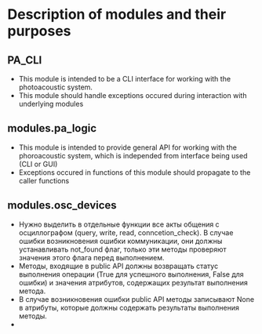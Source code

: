 # Description of modules and their purposes
## PA_CLI
- This module is intended to be a CLI interface for working with the photoacoustic system.
- This module should handle exceptions occured during interaction with underlying modules
## modules.pa_logic
- This module is intended to provide general API for working with the phoroacoustic system, which is independed from interface being used (CLI or GUI)
- Exceptions occured in functions of this module should propagate to the caller functions

## modules.osc_devices
- Нужно выделить в отдельные функции все акты общения с осциллографом (query, write, read, conncetion_check). В случае ошибки возникновения ошибки коммуникации, они должны устанавливать not_found флаг, только эти методы проверяют значения этого флага перед выполнением.
- Методы, входящие в public API должны возвращать статус выполнения операции (True для успешного выполнения, False для ошибки) и значения атрибутов, содержащих результат выполнения метода.
- В случае возникновения ошибки public API методы записывают None в атрибуты, которые должны содержать результаты выполнения методы.
- 
